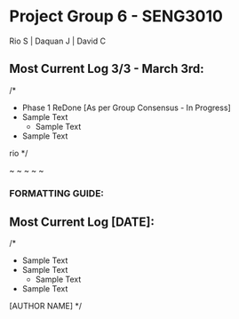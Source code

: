 # Project Group 6 - SENG3010
Rio S | Daquan J | David C

## Most Current Log 3/3 - March 3rd:

/*
- Phase 1 ReDone [As per Group Consensus - In Progress]
- Sample Text
  * Sample Text
- Sample Text
  
rio
*/

~
~
~
~
~

### FORMATTING GUIDE:
## Most Current Log [DATE]:

/*
- Sample Text
- Sample Text
  * Sample Text
- Sample Text
  
[AUTHOR NAME]
*/
